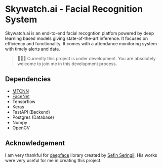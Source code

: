 # Skywatch.ai - Facial Recognition System
Skywatch.ai is an end-to-end facial recogntion platfom powered by deep learning based models giving state-of-the-art inference. It focuses on efficiency and functionality. It comes with a attendance monitoring system with timely alerts and data. 


> 👷‍♂️🔨 Currently this project is under development. You are absolutely welcome to join me in this development process. 

## Dependencies
- [MTCNN](https://pypi.org/project/mtcnn/)
- [FaceNet](https://github.com/davidsandberg/facenet)
- Tensorflow
- Keras
- FastAPI (Backend)
- Postgres (Database)
- Numpy
- OpenCV

## Acknowledgement
I am very thankful for [deepface](https://github.com/serengil/deepface) library created by [Sefin Seringil](https://sefiks.com). His works were very useful for me in creating this project.
